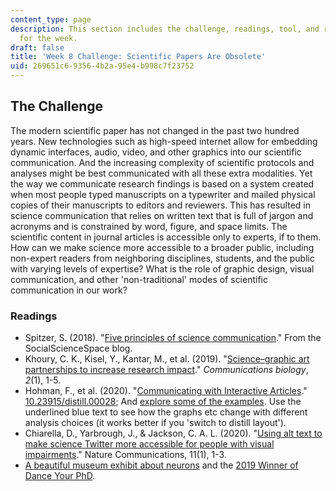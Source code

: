 ```yaml
---
content_type: page
description: This section includes the challenge, readings, tool, and response paper
  for the week.
draft: false
title: 'Week 8 Challenge: Scientific Papers Are Obsolete'
uid: 269651c6-9356-4b2a-95e4-b998c7f23752
---
```

## The Challenge

The modern scientific paper has not changed in the past two hundred years. New technologies such as high-speed internet allow for embedding dynamic interfaces, audio, video, and other graphics into our scientific communication. And the increasing complexity of scientific protocols and analyses might be best communicated with all these extra modalities. Yet the way we communicate research findings is based on a system created when most people typed manuscripts on a typewriter and mailed physical copies of their manuscripts to editors and reviewers. This has resulted in science communication that relies on written text that is full of jargon and acronyms and is constrained by word, figure, and space limits. The scientific content in journal articles is accessible only to experts, if to them. How can we make science more accessible to a broader public, including non-expert readers from neighboring disciplines, students, and the public with varying levels of expertise? What is the role of graphic design, visual communication, and other 'non-traditional' modes of scientific communication in our work?

### Readings

- Spitzer, S. (2018). "[Five principles of science communication](https://www.socialsciencespace.com/2018/04/five-principles-of-science-communication/)." From the SocialScienceSpace blog. 
- Khoury, C. K., Kisel, Y., Kantar, M., et al. (2019). "[Science–graphic art partnerships to increase research impact](https://www.nature.com/articles/s42003-019-0516-1)." *Communications biology*, *2*(1), 1-5.
- Hohman, F., et al. (2020). "[Communicating with Interactive Articles](https://distill.pub/2020/communicating-with-interactive-articles/)." [10.23915/distill.00028](https://doi.org/10.23915/distill.00028); And [explore some of the examples](https://explorablemultiverse.github.io/#). Use the underlined blue text to see how the graphs etc change with different analysis choices (it works better if you 'switch to distill layout').
- Chiarella, D., Yarbrough, J., & Jackson, C. A. L. (2020). "[Using alt text to make science Twitter more accessible for people with visual impairments](https://www.nature.com/articles/s41467-020-19640-w)." Nature Communications, 11(1), 1-3.
- [A beautiful museum exhibit about neurons](https://twitter.com/ARBashford/status/1453547341751984132) and the [2019 Winner of Dance Your PhD](https://www.youtube.com/watch?v=nUQvJOSCoi4).